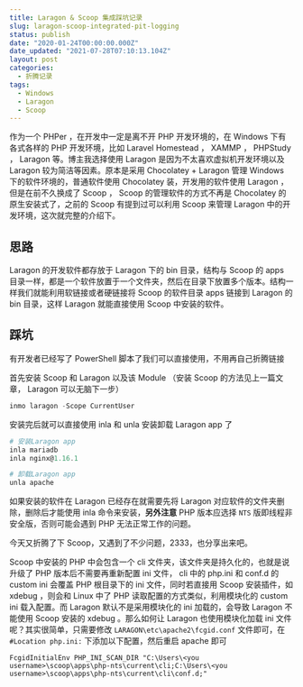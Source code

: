 ```yaml
---
title: Laragon & Scoop 集成踩坑记录
slug: laragon-scoop-integrated-pit-logging
status: publish
date: "2020-01-24T00:00:00.000Z"
date_updated: "2021-07-28T07:10:13.104Z"
layout: post
categories:
  - 折腾记录
tags:
  - Windows
  - Laragon
  - Scoop
---
```


作为一个 PHPer ，在开发中一定是离不开 PHP 开发环境的，在 Windows 下有各式各样的 PHP 开发环境，比如 Laravel Homestead ， XAMMP ， PHPStudy ， Laragon 等。博主我选择使用 Laragon 是因为不太喜欢虚拟机开发环境以及 Laragon 较为简洁等因素。原本是采用 Chocolatey + Laragon 管理 Windows 下的软件环境的，普通软件使用 Chocolatey 装，开发用的软件使用 Laragon ，但是在前不久换成了 Scoop ， Scoop 的管理软件的方式不再是 Chocolatey 的原生安装式了，之前的 Scoop 有提到过可以利用 Scoop 来管理 Laragon 中的开发环境，这次就完整的介绍下。

## 思路

Laragon 的开发软件都存放于 Laragon 下的 bin 目录，结构与 Scoop 的 apps 目录一样，都是一个软件放置于一个文件夹，然后在目录下放置多个版本。结构一样我们就能利用软链接或者硬链接将 Scoop 的软件目录 apps 链接到 Laragon 的 bin 目录，这样 Laragon 就能直接使用 Scoop 中安装的软件。

## 踩坑

有开发者已经写了 PowerShell 脚本了我们可以直接使用，不用再自己折腾链接

首先安装 Scoop 和 Laragon 以及该 Module （安装 Scoop 的方法见上一篇文章， Laragon 可以无脑下一步）

```powershell
inmo laragon -Scope CurrentUser
```

安装完后就可以直接使用 inla 和 unla 安装卸载 Laragon app 了

```powershell
# 安装Laragon app
inla mariadb
inla nginx@1.16.1

# 卸载Laragon app
unla apache
```

如果安装的软件在 Laragon 已经存在就需要先将 Laragon 对应软件的文件夹删除，删除后才能使用 inla 命令来安装，**另外注意** PHP 版本应选择 `NTS` 版即线程非安全版，否则可能会遇到 PHP 无法正常工作的问题。

今天又折腾了下 Scoop，又遇到了不少问题，2333，也分享出来吧。

Scoop 中安装的 PHP 中会包含一个 cli 文件夹，该文件夹是持久化的，也就是说升级了 PHP 版本后不需要再重新配置 ini 文件， cli 中的 php.ini 和 conf.d 的 custom ini 会覆盖 PHP 根目录下的 ini 文件，同时若直接用 Scoop 安装插件，如 xdebug ，则会和 Linux 中了 PHP 读取配置的方式类似，利用模块化的 custom ini 载入配置。而 Laragon 默认不是采用模块化的 ini 加载的，会导致 Laragon 不能使用 Scoop 安装的 xdebug 。那么如何让 Laragon 也使用模块化加载 ini 文件呢？其实很简单，只需要修改 `LARAGON\etc\apache2\fcgid.conf` 文件即可，在 `#Location php.ini:` 下添加以下配置，然后重启 apache 即可

```apacheconf
FcgidInitialEnv PHP_INI_SCAN_DIR "C:\Users\<you username>\scoop\apps\php-nts\current\cli;C:\Users\<you username>\scoop\apps\php-nts\current\cli\conf.d;"
```
